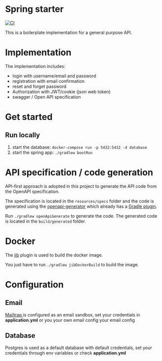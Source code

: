 # Spring starter

[![CI](https://github.com/ablil/spring-starter/actions/workflows/build-and-test.yml/badge.svg?branch=main)](https://github.com/ablil/spring-starter/actions/workflows/build-and-test.yml)

This is a boilerplate implementation for a general purpose API.

# Implementation

The implementation includes:

* login with username/email and password
* registration with email confirmation
* reset and forget password
* Authorization with JWT/cookie (json web token)
* swagger / Open API specification

# Get started

## Run locally
1. start the database: `docker-compose run -p 5432:5432 -d database`
2. start the spring app: `./gradlew bootRun`


# API specification / code generation

API-first approach is adopted in this project to generate the API code from the OpenAPI specification.

The specification is located in the `resources/specs` folder and the code is generated using
the [openapi-generator](https://github.com/OpenAPITools/openapi-generator)
which already has a [Gradle plugin](https://github.com/OpenAPITools/openapi-generator/tree/master/modules/openapi-generator-gradle-plugin).

Run `./gradlew openApiGenerate` to generate the code. The generated code is located in the `build/generated` folder.

# Docker

The [jib](https://github.com/GoogleContainerTools/jib/blob/master/jib-gradle-plugin/README.md) plugin is used to build
the docker image.

You just have to run `./gradlew jibDockerBuild` to build the image.


# Configuration

## Email

[ Mailtrap ]( https://mailtrap.io/ ) is configured as an email sandbox, set your credentials in **application.yml** or
you
your own email config
your email config

## Database

Postgres is used as a default database with default credentials, set your credentials through env variables or
check **application.yml**
